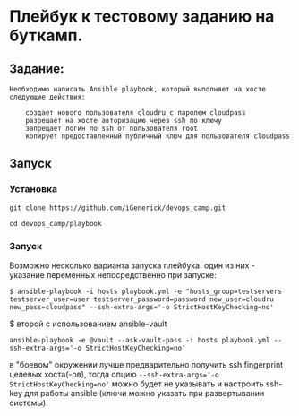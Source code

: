 # Плейбук к тестовому заданию на буткамп.

## Задание:

```
Необходимо написать Ansible playbook, который выполняет на хосте следующие действия:

    создает нового пользователя cloudru с паролем cloudpass
    разрешает на хосте авторизацию через ssh по ключу
    запрещает логин по ssh от пользователя root
    копирует предоставленный публичный ключ для пользователя cloudpass
```

## Запуск

### Установка

```
git clone https://github.com/iGenerick/devops_camp.git

cd devops_camp/playbook
```

### Запуск

Возможно несколько варианта запуска плейбука.
один из них - указание переменных непосредственно при запуске:

```$ ansible-playbook -i hosts playbook.yml -e "hosts_group=testservers testserver_user=user testserver_password=password new_user=cloudru new_pass=cloudpass" --ssh-extra-args='-o StrictHostKeyChecking=no'```

$ второй с использованием ansible-vault

```ansible-playbook -e @vault --ask-vault-pass -i hosts playbook.yml --ssh-extra-args='-o StrictHostKeyChecking=no'```

в "боевом" окружении лучше предварительно получить ssh fingerprint целевых хоста(-ов), тогда опцию ```--ssh-extra-args='-o StrictHostKeyChecking=no'```  можно будет не указывать и настроить ssh-key для работы ansible (ключи можно указать при развертывании системы).